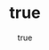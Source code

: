---
title: {title} 
date: {date}
author:
avatar: 
tags: 
# - ***

thumbnail: 
top: 0 
comment: 1
---